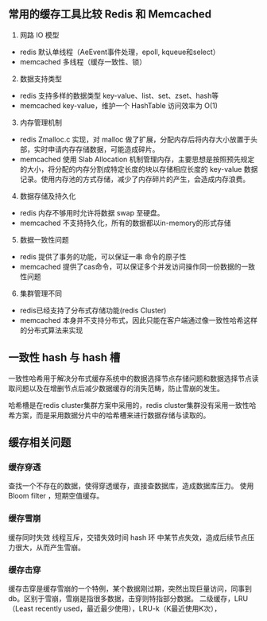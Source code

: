 ## 常用的缓存工具比较 Redis 和 Memcached

1. 网路 IO 模型
  - redis 默认单线程（AeEvent事件处理，epoll, kqueue和select）
  - memcached 多线程（缓存一致性、锁）
2. 数据支持类型
  - redis 支持多样的数据类型 key-value、list、set、zset、hash等
  - memcached key-value，维护一个 HashTable 访问效率为 O(1)
3. 内存管理机制
  - redis Zmalloc.c 实现，对 malloc 做了扩展，分配内存后将内存大小放置于头部，实时申请内存存储数据，可能造成碎片。
  - memcached 使用 Slab Allocation 机制管理内存，主要思想是按照预先规定的大小，将分配的内存分割成特定长度的块以存储相应长度的 key-value 数据记录。使用内存池的方式存储，减少了内存碎片的产生，会造成内存浪费。
4. 数据存储及持久化
  - redis 内存不够用时允许将数据 swap 至硬盘。
  - memcached 不支持持久化，所有的数据都以in-memory的形式存储
5. 数据一致性问题
  - redis 提供了事务的功能，可以保证一串 命令的原子性
  - memcached 提供了cas命令，可以保证多个并发访问操作同一份数据的一致性问题
6. 集群管理不同
  - redis已经支持了分布式存储功能(redis Cluster)
  - memcached 本身并不支持分布式，因此只能在客户端通过像一致性哈希这样的分布式算法来实现

## 一致性 hash 与 hash 槽
一致性哈希用于解决分布式缓存系统中的数据选择节点存储问题和数据选择节点读取问题以及在增删节点后减少数据缓存的消失范畴，防止雪崩的发生。

哈希槽是在redis cluster集群方案中采用的，redis cluster集群没有采用一致性哈希方案，而是采用数据分片中的哈希槽来进行数据存储与读取的。

## 缓存相关问题

### 缓存穿透
查找一个不存在的数据，使得穿透缓存，直接查数据库，造成数据库压力。
使用 Bloom filter ，短期空值缓存。

### 缓存雪崩
缓存同时失效 线程互斥，交错失效时间
hash 环 中某节点失效，造成后续节点压力很大，从而产生雪崩。

### 缓存击穿
缓存击穿是缓存雪崩的一个特例，某个数据刚过期，突然出现巨量访问，同事到db。区别于雪崩，雪崩是指很多数据，击穿则特指部分数据。
二级缓存，LRU（Least recently used，最近最少使用），LRU-k（K最近使用K次），